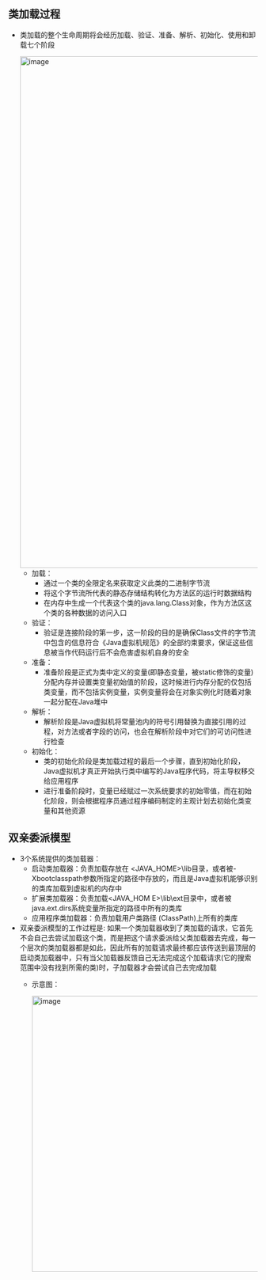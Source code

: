 ## 类加载过程

  - 类加载的整个生命周期将会经历加载、验证、准备、解析、初始化、使用和卸载七个阶段
  
    <img width="1034" alt="image" src="https://user-images.githubusercontent.com/46510621/159116902-caad3572-3ffc-417f-a9cf-05b774f36f3a.png">

    - 加载：
      - 通过一个类的全限定名来获取定义此类的二进制字节流
      - 将这个字节流所代表的静态存储结构转化为方法区的运行时数据结构
      - 在内存中生成一个代表这个类的java.lang.Class对象，作为方法区这个类的各种数据的访问入口
    - 验证：
      - 验证是连接阶段的第一步，这一阶段的目的是确保Class文件的字节流中包含的信息符合《Java虚拟机规范》的全部约束要求，保证这些信息被当作代码运行后不会危害虚拟机自身的安全
    - 准备：
      - 准备阶段是正式为类中定义的变量(即静态变量，被static修饰的变量)分配内存并设置类变量初始值的阶段，这时候进行内存分配的仅包括类变量，而不包括实例变量，实例变量将会在对象实例化时随着对象一起分配在Java堆中
    - 解析：
      - 解析阶段是Java虚拟机将常量池内的符号引用替换为直接引用的过程，对方法或者字段的访问，也会在解析阶段中对它们的可访问性进行检查
    - 初始化：
      - 类的初始化阶段是类加载过程的最后一个步骤，直到初始化阶段，Java虚拟机才真正开始执行类中编写的Java程序代码，将主导权移交给应用程序
      - 进行准备阶段时，变量已经赋过一次系统要求的初始零值，而在初始化阶段，则会根据程序员通过程序编码制定的主观计划去初始化类变量和其他资源

## 双亲委派模型

  - 3个系统提供的类加载器：
    - 启动类加载器：负责加载存放在 <JAVA_HOME>\lib目录，或者被-Xbootclasspath参数所指定的路径中存放的，而且是Java虚拟机能够识别的类库加载到虚拟机的内存中
    - 扩展类加载器：负责加载<JAVA_HOM E>\lib\ext目录中，或者被java.ext.dirs系统变量所指定的路径中所有的类库
    - 应用程序类加载器：负责加载用户类路径 (ClassPath)上所有的类库
  - 双亲委派模型的工作过程是: 如果一个类加载器收到了类加载的请求，它首先不会自己去尝试加载这个类，而是把这个请求委派给父类加载器去完成，每一个层次的类加载器都是如此，因此所有的加载请求最终都应该传送到最顶层的启动类加载器中，只有当父加载器反馈自己无法完成这个加载请求(它的搜索范围中没有找到所需的类)时，子加载器才会尝试自己去完成加载
    - 示意图：
      
      <img width="558" alt="image" src="https://user-images.githubusercontent.com/46510621/159120983-104238d4-54b9-4266-aa02-7ffef592ccc4.png">

